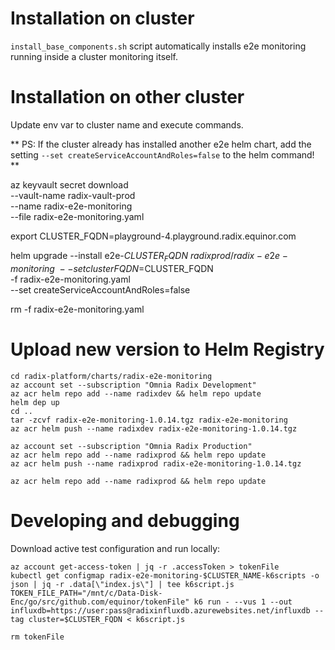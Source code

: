 # Installation on cluster

`install_base_components.sh` script automatically installs e2e monitoring running inside a cluster monitoring itself.

# Installation on other cluster

Update env var to cluster name and execute commands. 

** PS: If the cluster already has installed another e2e helm chart, add the setting `--set createServiceAccountAndRoles=false` to the helm command! **

az keyvault secret download \
    --vault-name radix-vault-prod \
    --name radix-e2e-monitoring \
    --file radix-e2e-monitoring.yaml

export CLUSTER_FQDN=playground-4.playground.radix.equinor.com

helm upgrade --install e2e-$CLUSTER_FQDN \
    radixprod/radix-e2e-monitoring \
    --set clusterFQDN=$CLUSTER_FQDN \
    -f radix-e2e-monitoring.yaml \
    --set createServiceAccountAndRoles=false

rm -f radix-e2e-monitoring.yaml


# Upload new version to Helm Registry
```
cd radix-platform/charts/radix-e2e-monitoring
az account set --subscription "Omnia Radix Development"
az acr helm repo add --name radixdev && helm repo update
helm dep up
cd ..
tar -zcvf radix-e2e-monitoring-1.0.14.tgz radix-e2e-monitoring
az acr helm push --name radixdev radix-e2e-monitoring-1.0.14.tgz

az account set --subscription "Omnia Radix Production"
az acr helm repo add --name radixprod && helm repo update
az acr helm push --name radixprod radix-e2e-monitoring-1.0.14.tgz

az acr helm repo add --name radixprod && helm repo update
```


# Developing and debugging

Download active test configuration and run locally:

    az account get-access-token | jq -r .accessToken > tokenFile
    kubectl get configmap radix-e2e-monitoring-$CLUSTER_NAME-k6scripts -o json | jq -r .data[\"index.js\"] | tee k6script.js
    TOKEN_FILE_PATH="/mnt/c/Data-Disk-Enc/go/src/github.com/equinor/tokenFile" k6 run - --vus 1 --out influxdb=https://user:pass@radixinfluxdb.azurewebsites.net/influxdb --tag cluster=$CLUSTER_FQDN < k6script.js

    rm tokenFile